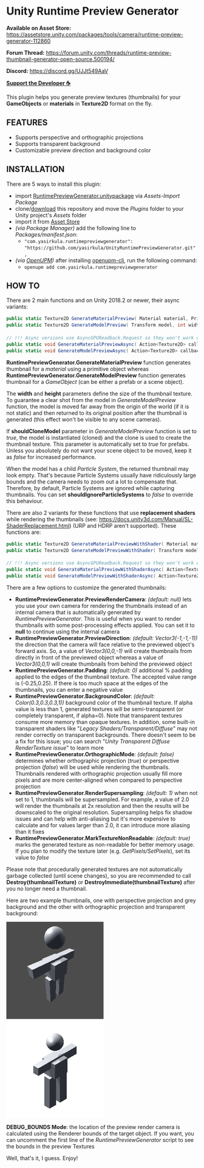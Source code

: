 # Unity Runtime Preview Generator

**Available on Asset Store:** https://assetstore.unity.com/packages/tools/camera/runtime-preview-generator-112860

**Forum Thread:** https://forum.unity.com/threads/runtime-preview-thumbnail-generator-open-source.500194/

**Discord:** https://discord.gg/UJJt549AaV

**[Support the Developer ☕](https://yasirkula.itch.io/unity3d)**

This plugin helps you generate preview textures (thumbnails) for your **GameObjects** or **materials** in **Texture2D** format on the fly.

## FEATURES

- Supports perspective and orthographic projections
- Supports transparent background
- Customizable preview direction and background color

## INSTALLATION

There are 5 ways to install this plugin:

- import [RuntimePreviewGenerator.unitypackage](https://github.com/yasirkula/UnityRuntimePreviewGenerator/releases) via *Assets-Import Package*
- clone/[download](https://github.com/yasirkula/UnityRuntimePreviewGenerator/archive/master.zip) this repository and move the *Plugins* folder to your Unity project's *Assets* folder
- import it from [Asset Store](https://assetstore.unity.com/packages/tools/camera/runtime-preview-generator-112860)
- *(via Package Manager)* add the following line to *Packages/manifest.json*:
  - `"com.yasirkula.runtimepreviewgenerator": "https://github.com/yasirkula/UnityRuntimePreviewGenerator.git",`
- *(via [OpenUPM](https://openupm.com))* after installing [openupm-cli](https://github.com/openupm/openupm-cli), run the following command:
  - `openupm add com.yasirkula.runtimepreviewgenerator`

## HOW TO

There are 2 main functions and on Unity 2018.2 or newer, their async variants:

```csharp
public static Texture2D GenerateMaterialPreview( Material material, PrimitiveType previewPrimitive, int width = 64, int height = 64 );
public static Texture2D GenerateModelPreview( Transform model, int width = 64, int height = 64, bool shouldCloneModel = false, bool shouldIgnoreParticleSystems = true );

// !!! Async versions use AsyncGPUReadback.Request so they won't work on all platforms or Graphics APIs !!!
public static void GenerateMaterialPreviewAsync( Action<Texture2D> callback, Material material, PrimitiveType previewPrimitive, int width = 64, int height = 64 );
public static void GenerateModelPreviewAsync( Action<Texture2D> callback, Transform model, int width = 64, int height = 64, bool shouldCloneModel = false, bool shouldIgnoreParticleSystems = true );
```

**RuntimePreviewGenerator.GenerateMaterialPreview** function generates thumbnail for a *material* using a primitive object whereas **RuntimePreviewGenerator.GenerateModelPreview** function generates thumbnail for a *GameObject* (can be either a prefab or a scene object).

The **width** and **height** parameters define the size of the thumbnail texture. To guarantee a clear shot from the model in *GenerateModelPreview* function, the model is moved far away from the origin of the world (if it is not static) and then returned to its original position after the thumbnail is generated (this effect won't be visible to any scene cameras).

If **shouldCloneModel** parameter in *GenerateModelPreview* function is set to *true*, the model is instantiated (cloned) and the clone is used to create the thumbnail texture. This parameter is automatically set to *true* for prefabs. Unless you absolutely do not want your scene object to be moved, keep it as *false* for increased performance.

When the model has a child *Particle System*, the returned thumbnail may look empty. That's because Particle Systems usually have ridiculously large bounds and the camera needs to zoom out a lot to compensate that. Therefore, by default, Particle Systems are ignored while capturing thumbnails. You can set **shouldIgnoreParticleSystems** to *false* to override this behaviour.

There are also 2 variants for these functions that use **replacement shaders** while rendering the thumbnails (see: https://docs.unity3d.com/Manual/SL-ShaderReplacement.html) (URP and HDRP aren't supported). These functions are:

```csharp
public static Texture2D GenerateMaterialPreviewWithShader( Material material, PrimitiveType previewPrimitive, Shader shader, string replacementTag, int width = 64, int height = 64 );
public static Texture2D GenerateModelPreviewWithShader( Transform model, Shader shader, string replacementTag, int width = 64, int height = 64, bool shouldCloneModel = false, bool shouldIgnoreParticleSystems = true );

// !!! Async versions use AsyncGPUReadback.Request so they won't work on all platforms or Graphics APIs !!!
public static void GenerateMaterialPreviewWithShaderAsync( Action<Texture2D> callback, Material material, PrimitiveType previewPrimitive, Shader shader, string replacementTag, int width = 64, int height = 64 );
public static void GenerateModelPreviewWithShaderAsync( Action<Texture2D> callback, Transform model, Shader shader, string replacementTag, int width = 64, int height = 64, bool shouldCloneModel = false, bool shouldIgnoreParticleSystems = true );
```

There are a few options to customize the generated thumbnails:

- **RuntimePreviewGenerator.PreviewRenderCamera**: *(default: null)* lets you use your own camera for rendering the thumbnails instead of an internal camera that is automatically generated by *RuntimePreviewGenerator*. This is useful when you want to render thumbnails with some post-processing effects applied. You can set it to **null** to continue using the internal camera
- **RuntimePreviewGenerator.PreviewDirection**: *(default: Vector3(-1,-1,-1))* the direction that the camera will face relative to the previewed object's forward axis. So, a value of *Vector3(0,0,-1)* will create thumbnails from directly in front of the previewed object whereas a value of *Vector3(0,0,1)* will create thumbnails from behind the previewed object
- **RuntimePreviewGenerator.Padding**: *(default: 0)* additional % padding applied to the edges of the thumbnail texture. The accepted value range is (-0.25,0.25). If there is too much space at the edges of the thumbnails, you can enter a negative value
- **RuntimePreviewGenerator.BackgroundColor**: *(default: Color(0.3,0.3,0.3,1))* background color of the thumbnail texture. If alpha value is less than 1, generated textures will be semi-transparent (or completely transparent, if alpha=0). Note that transparent textures consume more memory than opaque textures. In addition, some built-in transparent shaders like "*Legacy Shaders/Transparent/Diffuse*" may not render correctly on transparent backgrounds. There doesn't seem to be a fix for this issue; you can search "*Unity Transparent Diffuse RenderTexture issue*" to learn more
- **RuntimePreviewGenerator.OrthographicMode**: *(default: false)* determines whether orthographic projection (*true*) or perspective projection (*false*) will be used while rendering the thumbnails. Thumbnails rendered with orthographic projection usually fill more pixels and are more center-aligned when compared to perspective projection
- **RuntimePreviewGenerator.RenderSupersampling**: *(default: 1)* when not set to 1, thumbnails will be supersampled. For example, a value of 2.0 will render the thumbnails at 2x resolution and then the results will be downscaled to the original resolution. Supersampling helps fix shadow issues and can help with anti-aliasing but it's more expensive to calculate and for values larger than 2.0, it can introduce more aliasing than it fixes
- **RuntimePreviewGenerator.MarkTextureNonReadable**: *(default: true)* marks the generated texture as non-readable for better memory usage. If you plan to modify the texture later (e.g. *GetPixels/SetPixels*), set its value to *false*

Please note that procedurally generated textures are not automatically garbage collected (until scene changes), so you are recommended to call **Destroy(thumbnailTexture)** or **DestroyImmediate(thumbnailTexture)** after you no longer need a thumbnail.

Here are two example thumbnails, one with perspective projection and grey background and the other with orthographic projection and transparent background:

![perspective](Images/example1.png)
![orthographic](Images/example2.png)

**DEBUG_BOUNDS Mode**: the location of the preview render camera is calculated using the Renderer bounds of the target object. If you want, you can uncomment the first line of the *RuntimePreviewGenerator* script to see the bounds in the preview Textures

Well, that's it, I guess. Enjoy!
